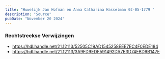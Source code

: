 ```yaml
---
title: "Huwelijk Jan Hofman en Anna Catharina Hasselman 02-05-1779 "
description: "Source"
pubDate: "November 20 2024"
---
```


### Rechtstreekse Verwijzingen
- https://hdl.handle.net/21.12113/52505C19AD1545258EEE7EC4F0EDE184
- https://hdl.handle.net/21.12113/3A9FD9EDF591492DA7E3D74EBD6B147E